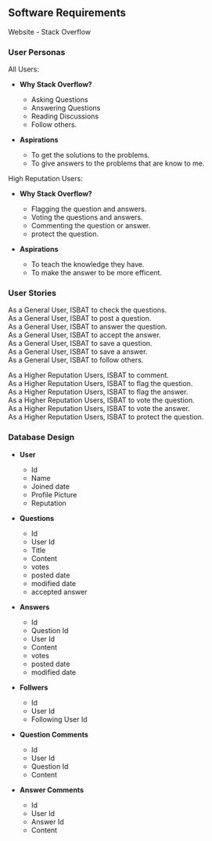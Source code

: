 ## Software Requirements

Website - Stack Overflow

### User Personas

All Users:
- **Why Stack Overflow?**
	- Asking Questions
	- Answering Questions
	- Reading Discussions
	- Follow others.

- **Aspirations**
	- To get the solutions to the problems.
	- To give answers to the problems that are know to me.

High Reputation Users:
- **Why Stack Overflow?**
	- Flagging the question and answers.
	- Voting the questions and answers.
	- Commenting the question or answer.
	- protect the question.

- **Aspirations**
	- To teach the knowledge they have.
    - To make the answer to be more efficent.


### User Stories

As a General User, ISBAT to check the questions.<br>
As a General User, ISBAT to post a question.<br>
As a General User, ISBAT to answer the question.<br>
As a General User, ISBAT to accept the answer.<br>
As a General User, ISBAT to save a question.<br>
As a General User, ISBAT to save a answer.<br>
As a General User, ISBAT to follow others.<br>

As a Higher Reputation Users, ISBAT to comment.<br>
As a Higher Reputation Users, ISBAT to flag the question.<br>
As a Higher Reputation Users, ISBAT to flag the answer.<br>
As a Higher Reputation Users, ISBAT to vote the question.<br>
As a Higher Reputation Users, ISBAT to vote the answer.<br>
As a Higher Reputation Users, ISBAT to protect the question.<br>


### Database Design

- **User**
	- Id
	- Name
	- Joined date
	- Profile Picture
	- Reputation
  
- **Questions**
	- Id
	- User Id
	- Title
	- Content
	- votes
	- posted date
	- modified date
	- accepted answer

- **Answers**
    - Id
    - Question Id
    - User Id
    - Content
    - votes
    - posted date
    - modified date

- **Follwers**
    - Id 
    - User Id
    - Following User Id

- **Question Comments**
    - Id
    - User Id
    - Question Id
    - Content

- **Answer Comments**
	- Id
    - User Id
    - Answer Id
    - Content